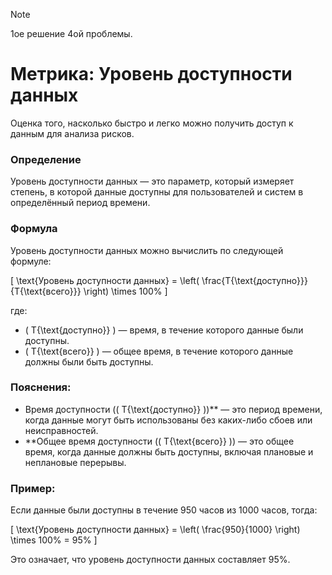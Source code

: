 > [!Note]
> 1ое решение 4ой проблемы.

# Метрика: Уровень доступности данных
Оценка того, насколько быстро и легко можно получить доступ к данным для анализа рисков.

### Определение
Уровень доступности данных — это параметр, который измеряет степень, в которой данные доступны для пользователей и систем в определённый период времени.

### Формула
Уровень доступности данных можно вычислить по следующей формуле:

[
\text{Уровень доступности данных} = \left( \frac{T{\text{доступно}}}{T{\text{всего}}} \right) \times 100\%
\]

где:
- \( T{\text{доступно}} \) — время, в течение которого данные были доступны.
- \( T{\text{всего}} \) — общее время, в течение которого данные должны были быть доступны.

### Пояснения:
- Время доступности (\( T{\text{доступно}} \))** — это период времени, когда данные могут быть использованы без каких-либо сбоев или неисправностей.
- **Общее время доступности (\( T{\text{всего}} \)) — это общее время, когда данные должны быть доступны, включая плановые и неплановые перерывы.

### Пример:
Если данные были доступны в течение 950 часов из 1000 часов, тогда:

[
\text{Уровень доступности данных} = \left( \frac{950}{1000} \right) \times 100\% = 95\%
\]

Это означает, что уровень доступности данных составляет 95%.
